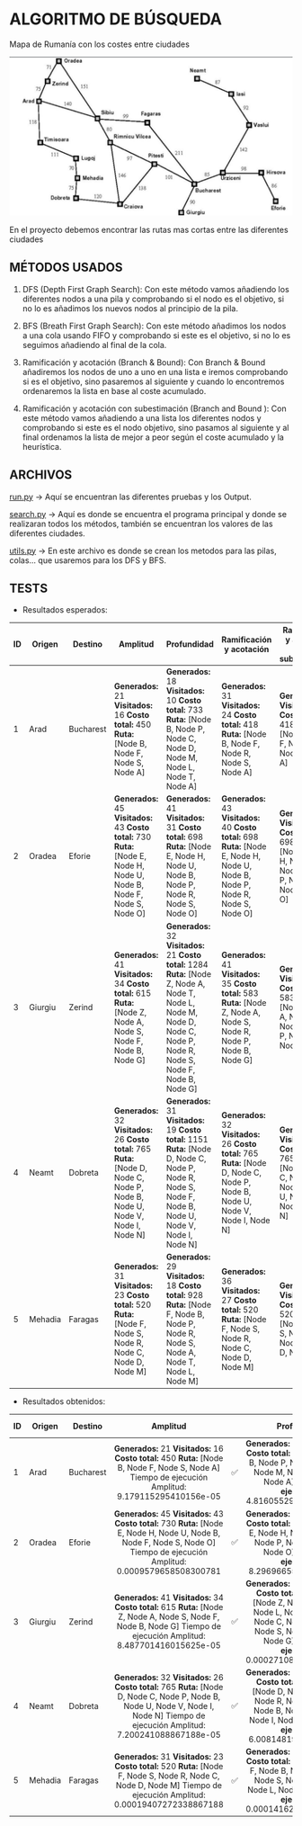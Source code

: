 # ALGORITMO DE BÚSQUEDA

Mapa de Rumanía con los costes entre ciudades

![Mapa de Rumania para práctica](./mapa.png)

En el proyecto debemos encontrar las rutas mas cortas entre las diferentes ciudades

## MÉTODOS USADOS

1. DFS (Depth First Graph Search): Con este método vamos añadiendo los diferentes nodos a una pila y comprobando si el nodo es el objetivo, si no lo es añadimos los nuevos nodos al principio de la pila.

2. BFS (Breath First Graph Search): Con este método añadimos los nodos a una cola usando FIFO y comprobando si este es el objetivo, si no lo es seguimos añadiendo al final de la cola.

3. Ramificación y acotación (Branch & Bound): Con Branch & Bound añadiremos los nodos de uno a uno en una lista e iremos comprobando si es el objetivo, sino pasaremos al siguiente y cuando lo encontremos ordenaremos la lista en base al coste acumulado.

4. Ramificación y acotación con subestimación (Branch and Bound ): Con este método vamos añadiendo a una lista los diferentes nodos y comprobando si este es el nodo objetivo, sino pasamos al siguiente y al final ordenamos la lista de mejor a peor según el coste acumulado y la heurística.

## ARCHIVOS

[run.py](./run.py) → Aquí se encuentran las diferentes pruebas y los Output.

[search.py](./search.py) → Aquí es donde se encuentra el programa principal y donde se realizaran todos los métodos, también se encuentran los valores de las diferentes ciudades.

[utils.py](./utils.py) → En este archivo es donde se crean los metodos para las pilas, colas... que usaremos para los DFS y BFS.

## TESTS

- Resultados esperados:

| ID  | Origen  | Destino   | Amplitud                                                                                                                            | Profundidad                                                                                                                                                                  | Ramificación y acotación                                                                                                            | Ramificación y acotación con subestimación                                                                                          |
| --- | ------- | --------- | ----------------------------------------------------------------------------------------------------------------------------------- | ---------------------------------------------------------------------------------------------------------------------------------------------------------------------------- | ----------------------------------------------------------------------------------------------------------------------------------- | ----------------------------------------------------------------------------------------------------------------------------------- |
| 1   | Arad    | Bucharest | **Generados:** 21 **Visitados:** 16 **Costo total:** 450 **Ruta:** [Node B, Node F, Node S, Node A]                                 | **Generados:** 18 **Visitados:** 10 **Costo total:** 733 **Ruta:** [Node B, Node P, Node C, Node D, Node M, Node L, Node T, Node A]                                          | **Generados:** 31 **Visitados:** 24 **Costo total:** 418 **Ruta:** [Node B, Node F, Node R, Node S, Node A]                         | **Generados:** 5 **Visitados:** 16 **Costo total:** 418 **Ruta:** [Node B, Node F, Node R, Node S, Node A]                          |
| 2   | Oradea  | Eforie    | **Generados:** 45 **Visitados:** 43 **Costo total:** 730 **Ruta:** [Node E, Node H, Node U, Node B, Node F, Node S, Node O]         | **Generados:** 41 **Visitados:** 31 **Costo total:** 698 **Ruta:** [Node E, Node H, Node U, Node B, Node P, Node R, Node S, Node O]                                          | **Generados:** 43 **Visitados:** 40 **Costo total:** 698 **Ruta:** [Node E, Node H, Node U, Node B, Node P, Node R, Node S, Node O] | **Generados:** 32 **Visitados:** 15 **Costo total:** 698 **Ruta:** [Node E, Node H, Node U, Node B, Node P, Node R, Node S, Node O] |
| 3   | Giurgiu | Zerind    | **Generados:** 41 **Visitados:** 34 **Costo total:** 615 **Ruta:** [Node Z, Node A, Node S, Node F, Node B, Node G]                 | **Generados:** 32 **Visitados:** 21 **Costo total:** 1284 **Ruta:** [Node Z, Node A, Node T, Node L, Node M, Node D, Node C, Node P, Node R, Node S, Node F, Node B, Node G] | **Generados:** 41 **Visitados:** 35 **Costo total:** 583 **Ruta:** [Node Z, Node A, Node S, Node R, Node P, Node B, Node G]         | **Generados:** 26 **Visitados:** 12 **Costo total:** 583 **Ruta:** [Node Z, Node A, Node S, Node R, Node P, Node B, Node G]         |
| 4   | Neamt   | Dobreta   | **Generados:** 32 **Visitados:** 26 **Costo total:** 765 **Ruta:** [Node D, Node C, Node P, Node B, Node U, Node V, Node I, Node N] | **Generados:** 31 **Visitados:** 19 **Costo total:** 1151 **Ruta:** [Node D, Node C, Node P, Node R, Node S, Node F, Node B, Node U, Node V, Node I, Node N]                 | **Generados:** 32 **Visitados:** 26 **Costo total:** 765 **Ruta:** [Node D, Node C, Node P, Node B, Node U, Node V, Node I, Node N] | **Generados:** 23 **Visitados:** 12 **Costo total:** 765 **Ruta:** [Node D, Node C, Node P, Node B, Node U, Node V, Node I, Node N] |
| 5   | Mehadia | Faragas   | **Generados:** 31 **Visitados:** 23 **Costo total:** 520 **Ruta:** [Node F, Node S, Node R, Node C, Node D, Node M]                 | **Generados:** 29 **Visitados:** 18 **Costo total:** 928 **Ruta:** [Node F, Node B, Node P, Node R, Node S, Node A, Node T, Node L, Node M]                                  | **Generados:** 36 **Visitados:** 27 **Costo total:** 520 **Ruta:** [Node F, Node S, Node R, Node C, Node D, Node M]                 | **Generados:** 25 **Visitados:** 16 **Costo total:** 520 **Ruta:** [Node F, Node S, Node R, Node C, Node D, Node M]                 |

- Resultados obtenidos:

| ID  | Origen  | Destino   |                                                                                        Amplitud                                                                                         |     |                                                                                                         Profundidad                                                                                                          |     |                                                                              Ramificación y acotación                                                                              |     |                                                                     Ramificación y acotación con subestimación                                                                      |     |
| --- | ------- | --------- | :-------------------------------------------------------------------------------------------------------------------------------------------------------------------------------------: | :-: | :--------------------------------------------------------------------------------------------------------------------------------------------------------------------------------------------------------------------------: | :-: | :--------------------------------------------------------------------------------------------------------------------------------------------------------------------------------: | :-: | :---------------------------------------------------------------------------------------------------------------------------------------------------------------------------------: | :-: |
| 1   | Arad    | Bucharest |                 **Generados:** 21 **Visitados:** 16 **Costo total:** 450 **Ruta:** [Node B, Node F, Node S, Node A] Tiempo de ejecución Amplitud: 9.179115295410156e-05                 | ✅  |                     **Generados:** 18 **Visitados:** 10 **Costo total:** 733 **Ruta:** [Node B, Node P, Node C, Node D, Node M, Node L, Node T, Node A] **Tiempo de ejecución:** 4.8160552978515625e-05                      | ✅  |             **Generados:** 31 **Visitados:** 24 **Costo total:** 418 **Ruta:** [Node B, Node P, Node R, Node S, Node A] **Tiempo de ejecución:** 8.487701416015625e-05             | ✅  |              **Generados:** 16 **Visitados:** 6 **Costo total:** 418 **Ruta:** [Node B, Node P, Node R, Node S, Node A] **Tiempo de ejecución:** 6.818771362304688e-05              | ❌  |
| 2   | Oradea  | Eforie    |     **Generados:** 45 **Visitados:** 43 **Costo total:** 730 **Ruta:** [Node E, Node H, Node U, Node B, Node F, Node S, Node O] Tiempo de ejecución Amplitud: 0.0009579658508300781     | ✅  |                      **Generados:** 41 **Visitados:** 31 **Costo total:** 698 **Ruta:** [Node E, Node H, Node U, Node B, Node P, Node R, Node S, Node O] **Tiempo de ejecución:** 8.296966552734375e-05                      | ✅  |  **Generados:** 43 **Visitados:** 40 **Costo total:** 698 **Ruta:** [Node E, Node H, Node U, Node B, Node P, Node R, Node S, Node O] **Tiempo de ejecución:** 9.918212890625e-05   | ✅  | **Generados:** 32 **Visitados:** 15 **Costo total:** 698 **Ruta:** [Node E, Node H, Node U, Node B, Node P, Node R, Node S, Node O] **Tiempo de ejecución:** 0.00013065338134765625 | ✅  |
| 3   | Giurgiu | Zerind    |         **Generados:** 41 **Visitados:** 34 **Costo total:** 615 **Ruta:** [Node Z, Node A, Node S, Node F, Node B, Node G] Tiempo de ejecución Amplitud: 8.487701416015625e-05         | ✅  | **Generados:** 32 **Visitados:** 21 **Costo total:** 1284 **Ruta:** [Node Z, Node A, Node T, Node L, Node M, Node D, Node C, Node P, Node R, Node S, Node F, Node B, Node G] **Tiempo de ejecución:** 0.00027108192443847656 | ✅  |    **Generados:** 41 **Visitados:** 34 **Costo total:** 583 **Ruta:** [Node Z, Node A, Node S, Node R, Node P, Node B, Node G] **Tiempo de ejecución:** 0.00010991096496582031     | ❌  |     **Generados:** 26 **Visitados:** 12 **Costo total:** 583 **Ruta:** [Node Z, Node A, Node S, Node R, Node P, Node B, Node G] **Tiempo de ejecución:** 0.00010180473327636719     | ✅  |
| 4   | Neamt   | Dobreta   | **Generados:** 32 **Visitados:** 26 **Costo total:** 765 **Ruta:** [Node D, Node C, Node P, Node B, Node U, Node V, Node I, Node N] Tiempo de ejecución Amplitud: 7.200241088867188e-05 | ✅  |         **Generados:** 31 **Visitados:** 19 **Costo total:** 1151 **Ruta:** [Node D, Node C, Node P, Node R, Node S, Node F, Node B, Node U, Node V, Node I, Node N] **Tiempo de ejecución:** 6.008148193359375e-05          | ✅  | **Generados:** 32 **Visitados:** 26 **Costo total:** 765 **Ruta:** [Node D, Node C, Node P, Node B, Node U, Node V, Node I, Node N] **Tiempo de ejecución:** 0.0002498626708984375 | ✅  | **Generados:** 23 **Visitados:** 12 **Costo total:** 765 **Ruta:** [Node D, Node C, Node P, Node B, Node U, Node V, Node I, Node N] **Tiempo de ejecución:** 0.00019407272338867188 | ✅  |
| 5   | Mehadia | Faragas   |        **Generados:** 31 **Visitados:** 23 **Costo total:** 520 **Ruta:** [Node F, Node S, Node R, Node C, Node D, Node M] Tiempo de ejecución Amplitud: 0.00019407272338867188         | ✅  |                 **Generados:** 29 **Visitados:** 18 **Costo total:** 928 **Ruta:** [Node F, Node B, Node P, Node R, Node S, Node A, Node T, Node L, Node M] **Tiempo de ejecución:** 0.00014162063598632812                  | ✅  |         **Generados:** 36 **Visitados:** 27 **Costo total:** 520 **Ruta:** [Node F, Node S, Node R, Node C, Node D, Node M] **Tiempo de ejecución:** 0.0001461505889892578         | ✅  |         **Generados:** 25 **Visitados:** 14 **Costo total:** 520 **Ruta:** [Node F, Node S, Node R, Node C, Node D, Node M] **Tiempo de ejecución:** 0.00014781951904296875         | ❌  |
